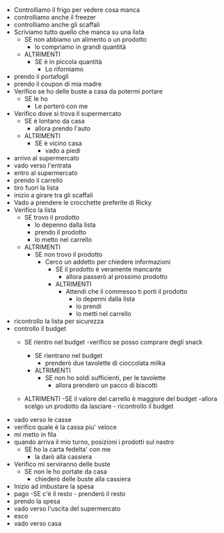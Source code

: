 #
- Controlliamo il frigo per vedere cosa manca
- controlliamo anche il freezer
- controlliamo anche gli scaffali
- Scriviamo tutto quello che manca su una lista
    - SE non abbiamo un alimento o un prodotto
        - lo compriamo in grandi quantità
    - ALTRIMENTI
        - SE è in piccola quantità
            - Lo riforniamo
- prendo il portafogli
- prendo il coupon di mia madre
- Verifico se ho delle buste a casa da potermi portare
    - SE le ho
        - Le porterò con me
- Verifico dove si trova il supermercato
    - SE è lontano da casa
        - allora prendo l'auto
    - ALTRIMENTI
        - SE è vicino casa
            - vado a piedi
- arrivo al supermercato
- vado verso l'entrata
- entro al supermercato
- prendo il carrello
- tiro fuori la lista
- inizio a girare tra gli scaffali
- Vado a prendere le crocchette preferite di Ricky
- Verifico la lista
    - SE trovo il prodotto
        - lo depenno dalla lista
        - prendo il prodotto
        - lo metto nel carrello
    - ALTRIMENTI
        - SE non trovo il prodotto
            - Cerco un addetto per chiedere informazioni
                - SE il prodotto è veramente mancante
                    - allora passerò al prossimo prodotto
                - ALTRIMENTI
                    - Attendi che il commesso ti porti il prodotto
                        - lo depenni dalla lista
                        - lo prendi
                        - lo metti nel carrello
- ricontrollo la lista per sicurezza
- controllo il budget 
    - SE rientro nel budget
        -verifico se posso comprare degli snack
        - SE rientrano nel budget
            - prenderò due tavolette di cioccolata milka
        - ALTRIMENTI
            - SE non ho soldi sufficienti, per le tavolette
                - allora prenderò un pacco di biscotti

    - ALTRIMENTI
        -SE il valore del carrello è maggiore del budget
            -allora scelgo un prodotto da lasciare
            - ricontrollo il budget
- vado verso le casse
- verifico quale è la cassa piu' veloce
- mi metto in fila
- quando arriva il mio turno, posizioni i prodotti sul nastro
    - SE ho la carta fedelta' con me
        - la darò alla cassiera
- Verifico mi serviranno delle buste
    - SE non le ho portate da casa
        - chiederò delle buste alla cassiera
- Inizio ad imbustare la spesa
- pago 
    -SE c'è il resto
        - prenderò il resto
- prendo la spesa
- vado verso l'uscita del supermercato
- esco
- vado verso casa

    
            
